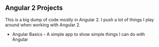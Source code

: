 ## Angular 2 Projects

This is a big dump of code mostly in Angular 2. I push a lot of things I play around when working with Angular 2.

* Angular Basics - A simple app to show simple things I can do with Angular
